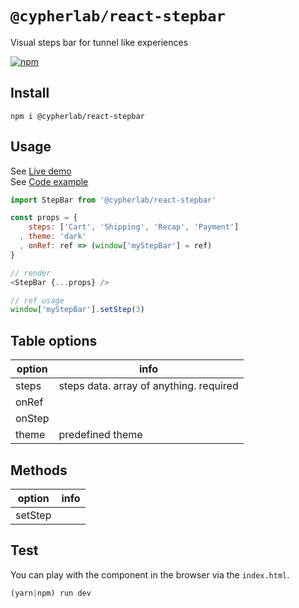 # `@cypherlab/react-stepbar`


Visual steps bar for tunnel like experiences  

<a href="https://www.npmjs.com/package/@cypherlab/react-stepbar">
  <img alt="npm" src="https://img.shields.io/npm/v/@cypherlab/react-stepbar">
</a>

## Install
```
npm i @cypherlab/react-stepbar
```


## Usage

See [Live demo](https://raw.githack.com/cypherlab/react-stepbar/master/index.html)  
See [Code example](https://github.com/cypherlab/react-stepbar/blob/master/index.html)  

```js
import StepBar from '@cypherlab/react-stepbar'

const props = {
    steps: ['Cart', 'Shipping', 'Recap', 'Payment']
  , theme: 'dark' 
  , onRef: ref => (window['myStepBar'] = ref)
}

// render
<StepBar {...props} />

// ref usage
window['myStepBar'].setStep(3)
```



## Table options

| option        | info                                                            |
|---------------|-----------------------------------------------------------------|
| steps         | steps data. array of anything. required                         |
| onRef         |                                                                 |
| onStep        |                                                                 |
| theme         | predefined theme                                                |

## Methods

| option        | info                                                            |
|---------------|-----------------------------------------------------------------|
| setStep       |   |



## Test 

You can play with the component in the browser via the `index.html`.

```js
(yarn|npm) run dev
```
